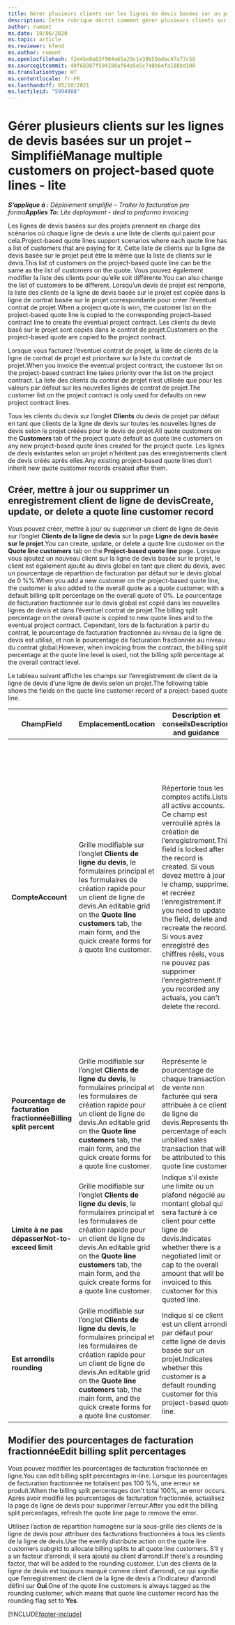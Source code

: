 ```yaml
---
title: Gérer plusieurs clients sur les lignes de devis basées sur un projet – Simplifié
description: Cette rubrique décrit comment gérer plusieurs clients sur des lignes de devis basées sur des projets.
author: rumant
ms.date: 10/06/2020
ms.topic: article
ms.reviewer: kfend
ms.author: rumant
ms.openlocfilehash: f2e45e0a83f904a65a29c1e39b59adac47a77c58
ms.sourcegitcommit: 40f68387f594180af64a5e5c748b6efa188bd300
ms.translationtype: HT
ms.contentlocale: fr-FR
ms.lasthandoff: 05/10/2021
ms.locfileid: "5994988"
---
```

# <a name="manage-multiple-customers-on-project-based-quote-lines---lite"></a><span data-ttu-id="eb529-103">Gérer plusieurs clients sur les lignes de devis basées sur un projet – Simplifié</span><span class="sxs-lookup"><span data-stu-id="eb529-103">Manage multiple customers on project-based quote lines - lite</span></span>

<span data-ttu-id="eb529-104">_**S’applique à :** Déploiement simplifié – Traiter la facturation pro forma_</span><span class="sxs-lookup"><span data-stu-id="eb529-104">_**Applies To:** Lite deployment - deal to proforma invoicing_</span></span>

<span data-ttu-id="eb529-105">Les lignes de devis basées sur des projets prennent en charge des scénarios où chaque ligne de devis a une liste de clients qui paient pour cela.</span><span class="sxs-lookup"><span data-stu-id="eb529-105">Project-based quote lines support scenarios where each quote line has a list of customers that are paying for it.</span></span> <span data-ttu-id="eb529-106">Cette liste de clients sur la ligne de devis basée sur le projet peut être la même que la liste de clients sur le devis.</span><span class="sxs-lookup"><span data-stu-id="eb529-106">This list of customers on the project-based quote line can be the same as the list of customers on the quote.</span></span> <span data-ttu-id="eb529-107">Vous pouvez également modifier la liste des clients pour qu’elle soit différente.</span><span class="sxs-lookup"><span data-stu-id="eb529-107">You can also change the list of customers to be different.</span></span> <span data-ttu-id="eb529-108">Lorsqu’un devis de projet est remporté, la liste des clients de la ligne de devis basée sur le projet est copiée dans la ligne de contrat basée sur le projet correspondante pour créer l’éventuel contrat de projet.</span><span class="sxs-lookup"><span data-stu-id="eb529-108">When a project quote is won, the customer list on the project-based quote line is copied to the corresponding project–based contract line to create the eventual project contract.</span></span> <span data-ttu-id="eb529-109">Les clients du devis basé sur le projet sont copiés dans le contrat de projet.</span><span class="sxs-lookup"><span data-stu-id="eb529-109">Customers on the project-based quote are copied to the project contract.</span></span>

<span data-ttu-id="eb529-110">Lorsque vous facturez l’éventuel contrat de projet, la liste de clients de la ligne de contrat de projet est prioritaire sur la liste du contrat de projet.</span><span class="sxs-lookup"><span data-stu-id="eb529-110">When you invoice the eventual project contract, the customer list on the project-based contract line takes priority over the list on the project contract.</span></span> <span data-ttu-id="eb529-111">La liste des clients du contrat de projet n’est utilisée que pour les valeurs par défaut sur les nouvelles lignes de contrat de projet.</span><span class="sxs-lookup"><span data-stu-id="eb529-111">The customer list on the project contract is only used for defaults on new project contract lines.</span></span>

<span data-ttu-id="eb529-112">Tous les clients du devis sur l’onglet **Clients** du devis de projet par défaut en tant que clients de la ligne de devis sur toutes les nouvelles lignes de devis selon le projet créées pour le devis de projet.</span><span class="sxs-lookup"><span data-stu-id="eb529-112">All quote customers on the **Customers** tab of the project quote default as quote line customers on any new project-based quote lines created for the project quote.</span></span> <span data-ttu-id="eb529-113">Les lignes de devis existantes selon un projet n’héritent pas des enregistrements client de devis créés après elles.</span><span class="sxs-lookup"><span data-stu-id="eb529-113">Any existing project-based quote lines don't inherit new quote customer records created after them.</span></span>

## <a name="create-update-or-delete-a-quote-line-customer-record"></a><span data-ttu-id="eb529-114">Créer, mettre à jour ou supprimer un enregistrement client de ligne de devis</span><span class="sxs-lookup"><span data-stu-id="eb529-114">Create, update, or delete a quote line customer record</span></span>

<span data-ttu-id="eb529-115">Vous pouvez créer, mettre à jour ou supprimer un client de ligne de devis sur l’onglet **Clients de la ligne de devis** sur la page **Ligne de devis basée sur le projet**.</span><span class="sxs-lookup"><span data-stu-id="eb529-115">You can create, update, or delete a quote line customer on the **Quote line customers** tab on the **Project-based quote line** page.</span></span> <span data-ttu-id="eb529-116">Lorsque vous ajoutez un nouveau client sur la ligne de devis basée sur le projet, le client est également ajouté au devis global en tant que client du devis, avec un pourcentage de répartition de facturation par défaut sur le devis global de 0 %%.</span><span class="sxs-lookup"><span data-stu-id="eb529-116">When you add a new customer on the project-based quote line, the customer is also added to the overall quote as a quote customer, with a default billing split percentage on the overall quote of 0%.</span></span> <span data-ttu-id="eb529-117">Le pourcentage de facturation fractionnée sur le devis global est copié dans les nouvelles lignes de devis et dans l’éventuel contrat de projet.</span><span class="sxs-lookup"><span data-stu-id="eb529-117">The billing split percentage on the overall quote is copied to new quote lines and to the eventual project contract.</span></span> <span data-ttu-id="eb529-118">Cependant, lors de la facturation à partir du contrat, le pourcentage de facturation fractionnée au niveau de la ligne de devis est utilisé, et non le pourcentage de facturation fractionnée au niveau du contrat global.</span><span class="sxs-lookup"><span data-stu-id="eb529-118">However, when invoicing from the contract, the billing split percentage at the quote line level is used, not the billing split percentage at the overall contract level.</span></span> 

<span data-ttu-id="eb529-119">Le tableau suivant affiche les champs sur l’enregistrement de client de la ligne de devis d’une ligne de devis selon un projet.</span><span class="sxs-lookup"><span data-stu-id="eb529-119">The following table shows the fields on the quote line customer record of a project-based quote line.</span></span>

| <span data-ttu-id="eb529-120">Champ</span><span class="sxs-lookup"><span data-stu-id="eb529-120">Field</span></span> | <span data-ttu-id="eb529-121">Emplacement</span><span class="sxs-lookup"><span data-stu-id="eb529-121">Location</span></span> | <span data-ttu-id="eb529-122">Description et conseils</span><span class="sxs-lookup"><span data-stu-id="eb529-122">Description and guidance</span></span> | <span data-ttu-id="eb529-123">Impact en aval</span><span class="sxs-lookup"><span data-stu-id="eb529-123">Downstream impact</span></span> |
| --- | --- | --- | --- |
| <span data-ttu-id="eb529-124">**Compte**</span><span class="sxs-lookup"><span data-stu-id="eb529-124">**Account**</span></span> | <span data-ttu-id="eb529-125">Grille modifiable sur l’onglet **Clients de ligne du devis**, le formulaires principal et les formulaires de création rapide pour un client de ligne de devis.</span><span class="sxs-lookup"><span data-stu-id="eb529-125">An editable grid on the **Quote line customers** tab, the main form, and the quick create forms for a quote line customer.</span></span> | <span data-ttu-id="eb529-126">Répertorie tous les comptes actifs.</span><span class="sxs-lookup"><span data-stu-id="eb529-126">Lists all active accounts.</span></span> <span data-ttu-id="eb529-127">Ce champ est verrouillé après la création de l’enregistrement.</span><span class="sxs-lookup"><span data-stu-id="eb529-127">This field is locked after the record is created.</span></span> <span data-ttu-id="eb529-128">Si vous devez mettre à jour le champ, supprimez et recréez l’enregistrement.</span><span class="sxs-lookup"><span data-stu-id="eb529-128">If you need to update the field, delete and recreate the record.</span></span> <span data-ttu-id="eb529-129">Si vous avez enregistré des chiffres réels, vous ne pouvez pas supprimer l’enregistrement.</span><span class="sxs-lookup"><span data-stu-id="eb529-129">If you recorded any actuals, you can't delete the record.</span></span> | <span data-ttu-id="eb529-130">Lorsque vous sélectionnez un compte dans la liste principale des comptes à ajouter, le client de la ligne de devis est également ajouté en tant que client de devis lorsque vous l’enregistrez.</span><span class="sxs-lookup"><span data-stu-id="eb529-130">When you pick an account from the master list of accounts to add, the quote line customer is also added as a quote customer when you save it.</span></span> <span data-ttu-id="eb529-131">Lorsqu’un devis est conclu, les clients de la ligne de devis sont également copiés vers les clients de la ligne du contrat de projet.</span><span class="sxs-lookup"><span data-stu-id="eb529-131">When a quote is won, quote line customers are copied to the project contract line customers.</span></span> |
| <span data-ttu-id="eb529-132">**Pourcentage de facturation fractionnée**</span><span class="sxs-lookup"><span data-stu-id="eb529-132">**Billing split percent**</span></span> | <span data-ttu-id="eb529-133">Grille modifiable sur l’onglet **Clients de ligne du devis**, le formulaires principal et les formulaires de création rapide pour un client de ligne de devis.</span><span class="sxs-lookup"><span data-stu-id="eb529-133">An editable grid on the **Quote line customers** tab, the main form, and the quick create forms for a quote line customer.</span></span> | <span data-ttu-id="eb529-134">Représente le pourcentage de chaque transaction de vente non facturée qui sera attribuée à ce client de ligne de devis.</span><span class="sxs-lookup"><span data-stu-id="eb529-134">Represents the percentage of each unbilled sales transaction that will be attributed to this quote line customer.</span></span> | <span data-ttu-id="eb529-135">Copié vers les clients de la ligne du contrat du projet.</span><span class="sxs-lookup"><span data-stu-id="eb529-135">Copied over to project contract line customers.</span></span> |
| <span data-ttu-id="eb529-136">**Limite à ne pas dépasser**</span><span class="sxs-lookup"><span data-stu-id="eb529-136">**Not-to-exceed limit**</span></span> | <span data-ttu-id="eb529-137">Grille modifiable sur l’onglet **Clients de ligne du devis**, le formulaires principal et les formulaires de création rapide pour un client de ligne de devis.</span><span class="sxs-lookup"><span data-stu-id="eb529-137">An editable grid on the **Quote line customers** tab, the main form, and the quick create forms for a quote line customer.</span></span> | <span data-ttu-id="eb529-138">Indique s’il existe une limite ou un plafond négocié au montant global qui sera facturé à ce client pour cette ligne de devis.</span><span class="sxs-lookup"><span data-stu-id="eb529-138">Indicates whether there is a negotiated limit or cap to the overall amount that will be invoiced to this customer for this quoted line.</span></span> | <span data-ttu-id="eb529-139">Copié vers les clients de la ligne du contrat de projet lorsqu’un devis est remporté.</span><span class="sxs-lookup"><span data-stu-id="eb529-139">Copied over to project contract line customers when a quote is won.</span></span> |
| <span data-ttu-id="eb529-140">**Est arrondi**</span><span class="sxs-lookup"><span data-stu-id="eb529-140">**Is rounding**</span></span> | <span data-ttu-id="eb529-141">Grille modifiable sur l’onglet **Clients de ligne du devis**, le formulaires principal et les formulaires de création rapide pour un client de ligne de devis.</span><span class="sxs-lookup"><span data-stu-id="eb529-141">An editable grid on the **Quote line customers** tab, the main form, and the quick create forms for a quote line customer.</span></span> | <span data-ttu-id="eb529-142">Indique si ce client est un client arrondi par défaut pour cette ligne de devis basée sur un projet.</span><span class="sxs-lookup"><span data-stu-id="eb529-142">Indicates whether this customer is a default rounding customer for this project-based quote line.</span></span> | <span data-ttu-id="eb529-143">Copié vers les clients du contrat de projet lorsqu’un devis est remporté.</span><span class="sxs-lookup"><span data-stu-id="eb529-143">Copied over to project contract customers when a quote is won.</span></span> |

## <a name="edit-billing-split-percentages"></a><span data-ttu-id="eb529-144">Modifier des pourcentages de facturation fractionnée</span><span class="sxs-lookup"><span data-stu-id="eb529-144">Edit billing split percentages</span></span>

<span data-ttu-id="eb529-145">Vous pouvez modifier les pourcentages de facturation fractionnée en ligne.</span><span class="sxs-lookup"><span data-stu-id="eb529-145">You can edit billing split percentages in-line.</span></span> <span data-ttu-id="eb529-146">Lorsque les pourcentages de facturation fractionnée ne totalisent pas 100 %%, une erreur se produit.</span><span class="sxs-lookup"><span data-stu-id="eb529-146">When the billing split percentages don't total 100%, an error occurs.</span></span> <span data-ttu-id="eb529-147">Après avoir modifié les pourcentages de facturation fractionnée, actualisez la page de ligne de devis pour supprimer l’erreur.</span><span class="sxs-lookup"><span data-stu-id="eb529-147">After you edit the billing split percentages, refresh the quote line page to remove the error.</span></span>

<span data-ttu-id="eb529-148">Utilisez l’action de répartition homogène sur la sous-grille des clients de la ligne de devis pour attribuer des facturations fractionnées à tous les clients de la ligne de devis.</span><span class="sxs-lookup"><span data-stu-id="eb529-148">Use the evenly distribute action on the quote line customers subgrid to allocate billing splits to all quote line customers.</span></span> <span data-ttu-id="eb529-149">S’il y a un facteur d’arrondi, il sera ajouté au client d’arrondi.</span><span class="sxs-lookup"><span data-stu-id="eb529-149">If there's a rounding factor, that will be added to the rounding customer.</span></span> <span data-ttu-id="eb529-150">L’un des clients de la ligne de devis est toujours marqué comme client d’arrondi, ce qui signifie que l’enregistrement de client de la ligne de devis a l’indicateur d’arrondi défini sur **Oui**.</span><span class="sxs-lookup"><span data-stu-id="eb529-150">One of the quote line customers is always tagged as the rounding customer, which means that quote line customer record has the rounding flag set to **Yes**.</span></span> 


[!INCLUDE[footer-include](../../includes/footer-banner.md)]